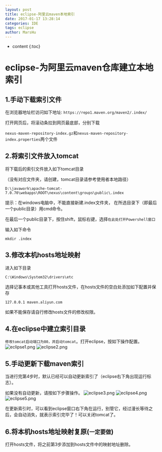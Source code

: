 ```yaml
---
layout: post
title: eclipse-阿里云maven本地索引
date: 2017-01-17 13:28:14
categories: IDE
tags: eclipse
author: MarsHu
---
```


* content
{:toc}

# eclipse-为阿里云maven仓库建立本地索引 #
## 1.手动下载索引文件 ##
在浏览器地址栏访问如下地址:
`https://repo1.maven.org/maven2/.index/`

打开网页后，将滚动条拉到网页最底部，分别下载

`nexus-maven-repository-index.gz`和`nexus-maven-repository-index.properties`两个文件





## 2.将索引文件放入tomcat ##
将下载后的索引文件放入如下tomcat目录

（没有对应文件夹，请创建，tomcat目录请参考使用者本地路径）
```
D:\javawork\apache-tomcat-7.0.70\webapps\ROOT\nexus\content\groups\public\.index
```
提示：在windows电脑中，不能直接新建.index文件夹，
在所选目录下（即最后一个public目录）用cmd命令。

在最后一个public目录下，按住shift，鼠标右键，选择`在此处打开Powershell窗口`

输入如下命令
```
mkdir .index
```
## 3.修改本机hosts地址映射 ##
进入如下目录
```
C:\Windows\System32\drivers\etc
```
选择记事本或其他工具打开hosts文件，在hosts文件的空白处添加如下配置并保存
```
127.0.0.1 maven.aliyun.com
```
如果不能保存请自行修改hosts文件的修改权限。
## 4.在eclipse中建立索引目录 ##
`修改tomcat启动端口为80，并启动tomcat`。打开eclipse，按如下操作配置。
![eclipse1.png](http://marshucheng1.github.io/assets/eclipse1.png)
![eclipse2.png](http://marshucheng1.github.io/assets/eclipse2.png)
## 5.手动更新下载maven索引 ##
当进行完第4步时，默认已经可以自动更新索引了（eclipse右下角出现运行标志）。

如果没有自动更新，请按如下步骤操作。
![eclipse3.png](http://marshucheng1.github.io/assets/eclipse3.png)
![eclipse4.png](http://marshucheng1.github.io/assets/eclipse4.png)
![eclipse5.png](http://marshucheng1.github.io/assets/eclipse5.png)

在更新索引时，可以看到eclipse窗口右下角在运行，别管它，经过漫长等待之后，会自动消失，就表示索引完毕了！可以关闭tomcat了。
## 6.将本机hosts地址映射复原(`一定要做`) ##
打开hosts文件，将之前第3步添加到hosts文件中的映射地址删除。

